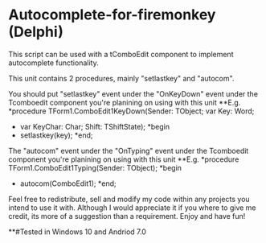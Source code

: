 # Autocomplete-for-firemonkey (Delphi)
This script can be used with a tComboEdit component to implement autocomplete functionality. 

This unit contains 2 procedures, mainly "setlastkey" and "autocom". 

You should put "setlastkey" event under the "OnKeyDown" event under the Tcomboedit component you're planining on using with this unit
**E.g. 
*procedure TForm1.ComboEdit1KeyDown(Sender: TObject; var Key: Word;
*  var KeyChar: Char; Shift: TShiftState);
*begin
*  setlastkey(key);
*end;

The "autocom" event under the "OnTyping" event under the Tcomboedit component you're planining on using with this unit
**E.g.
*procedure TForm1.ComboEdit1Typing(Sender: TObject);
*begin
* autocom(ComboEdit1);
*end;

Feel free to redistribute, sell and modify my code within any projects you intend to use it with. Although I would appreciate it if you where to give me credit, its more of a suggestion than a requirement. Enjoy and have fun!

**#Tested in Windows 10 and Andriod 7.0 
